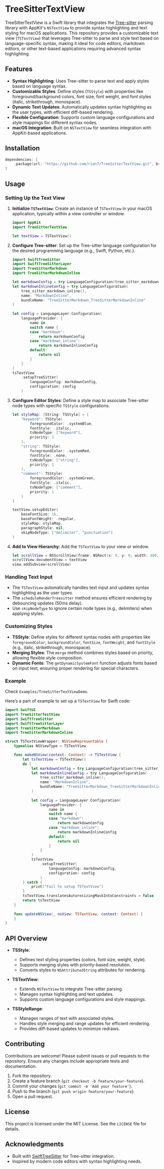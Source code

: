 # TreeSitterTextView

TreeSitterTextView is a Swift library that integrates the [Tree-sitter](https://tree-sitter.github.io/tree-sitter/) parsing library with AppKit's `NSTextView` to provide syntax highlighting and text styling for macOS applications. This repository provides a customizable text view (`TSTextView`) that leverages Tree-sitter to parse and style text based on language-specific syntax, making it ideal for code editors, markdown editors, or other text-based applications requiring advanced syntax highlighting.

## Features

- **Syntax Highlighting**: Uses Tree-sitter to parse text and apply styles based on language syntax.
- **Customizable Styles**: Define styles (`TSStyle`) with properties like foreground/background colors, font size, font weight, and font styles (italic, strikethrough, monospace).
- **Dynamic Text Updates**: Automatically updates syntax highlighting as the user types, with efficient diff-based rendering.
- **Flexible Configuration**: Supports custom language configurations and style mappings for different syntax nodes.
- **macOS Integration**: Built on `NSTextView` for seamless integration with AppKit-based applications.

## Installation

```swift
dependencies: [
    .package(url: "https://github.com/rien7/TreeSitterTextView.git", brance: "main"),
]
```

## Usage

### Setting Up the Text View

1. **Initialize `TSTextView`**:
    Create an instance of `TSTextView` in your macOS application, typically within a view controller or window.

    ```swift
    import AppKit
    import TreeSitterTextView

    let textView = TSTextView()
    ```

2. **Configure Tree-sitter**:
    Set up the Tree-sitter language configuration for the desired programming language (e.g., Swift, Python, etc.).

    ```swift
    import SwiftTreeSitter
    import SwiftTreeSitterLayer
    import TreeSitterMarkdown
    import TreeSitterMarkdownInline

    let markdownConfig = try LanguageConfiguration(tree_sitter_markdown(), name: "Markdown")
    let markdownInlineConfig = try LanguageConfiguration(
        tree_sitter_markdown_inline(),
        name: "MarkdownInline",
        bundleName: "TreeSitterMarkdown_TreeSitterMarkdownInline"
    )
        
    let config = LanguageLayer.Configuration(
        languageProvider: {
            name in
            switch name {
            case "markdown":
                return markdownConfig
            case "markdown_inline":
                return markdownInlineConfig
            default:
                return nil
            }
        }
    )
    tsTextView
        .setupTreeSitter(
            languageConfig: markdownConfig,
            configuration: config
        )
    ```

3. **Configure Editor Styles**:
   Define a style map to associate Tree-sitter node types with specific `TSStyle` configurations.

   ```swift
   let styleMap: [String: TSStyle] = [
       "keyword": TSStyle(
           foregroundColor: .systemBlue,
           fontStyle: .italic,
           tsNodeType: ["keyword"],
           priority: 1
       ),
       "string": TSStyle(
           foregroundColor: .systemRed,
           fontStyle: .none,
           tsNodeType: ["string"],
           priority: 1
       ),
       "comment": TSStyle(
           foregroundColor: .systemGreen,
           fontStyle: .italic,
           tsNodeType: ["comment"],
           priority: 1
       )
   ]

   textView.setupEditor(
       baseFontSize: 16,
       baseFontWeight: .regular,
       styleMap: styleMap,
       paragraphStyle: nil,
       skipNodeType: ["delimiter", "punctuation"]
   )
   ```

4. **Add to View Hierarchy**:
   Add the `TSTextView` to your view or window.

   ```swift
   let scrollView = NSScrollView(frame: NSRect(x: 0, y: 0, width: 400, height: 300))
   scrollView.documentView = textView
   view.addSubview(scrollView)
   ```

### Handling Text Input

- The `TSTextView` automatically handles text input and updates syntax highlighting as the user types.
- The `scheduleRenderTreesitter` method ensures efficient rendering by debouncing updates (50ms delay).
- Use `skipNodeType` to ignore certain node types (e.g., delimiters) when applying styles.

### Customizing Styles

- **TSStyle**: Define styles for different syntax nodes with properties like `foregroundColor`, `backgroundColor`, `fontSize`, `fontWeight`, and `fontStyle` (e.g., italic, strikethrough, monospace).
- **Merging Styles**: The `merge` method combines styles based on priority, allowing flexible style composition.
- **Dynamic Fonts**: The `getDynamicSystemFont` function adjusts fonts based on input text, ensuring proper rendering for special characters.

### Example

Check `Examples/TreeSitterTextViewDemo`.

Here’s a part of example to set up a `TSTextView` for Swift code:

```swift
import SwiftUI
import TreeSitterTextView
import SwiftTreeSitter
import SwiftTreeSitterLayer
import TreeSitterMarkdown
import TreeSitterMarkdownInline

struct TSTextViewWrapper: NSViewRepresentable {
    typealias NSViewType = TSTextView

    func makeNSView(context: Context) -> TSTextView {
        let tsTextView = TSTextView()
        do {
            let markdownConfig = try LanguageConfiguration(tree_sitter_markdown(), name: "Markdown")
            let markdownInlineConfig = try LanguageConfiguration(
                tree_sitter_markdown_inline(),
                name: "MarkdownInline",
                bundleName: "TreeSitterMarkdown_TreeSitterMarkdownInline"
            )
            
            let config = LanguageLayer.Configuration(
                languageProvider: {
                    name in
                    switch name {
                    case "markdown":
                        return markdownConfig
                    case "markdown_inline":
                        return markdownInlineConfig
                    default:
                        return nil
                    }
                }
            )
            tsTextView
                .setupTreeSitter(
                    languageConfig: markdownConfig,
                    configuration: config
                )
        } catch {
            print("Fail to setup TSTextView")
        }
        tsTextView.translatesAutoresizingMaskIntoConstraints = false
        return tsTextView
    }
    
    func updateNSView(_ nsView: TSTextView, context: Context) {
    }
}
```

## API Overview

- **TSStyle**:
  - Defines text styling properties (colors, font size, weight, style).
  - Supports merging styles with priority-based resolution.
  - Converts styles to `NSAttributedString` attributes for rendering.

- **TSTextView**:
  - Extends `NSTextView` to integrate Tree-sitter parsing.
  - Manages syntax highlighting and text updates.
  - Supports custom language configurations and style mappings.

- **TSStyleRange**:
  - Manages ranges of text with associated styles.
  - Handles style merging and range updates for efficient rendering.
  - Provides diff-based updates to minimize redraws.

## Contributing

Contributions are welcome! Please submit issues or pull requests to the repository. Ensure any changes include appropriate tests and documentation.

1. Fork the repository.
2. Create a feature branch (`git checkout -b feature/your-feature`).
3. Commit your changes (`git commit -m 'Add your feature'`).
4. Push to the branch (`git push origin feature/your-feature`).
5. Open a pull request.

## License

This project is licensed under the MIT License. See the `LICENSE` file for details.

## Acknowledgments

- Built with [SwiftTreeSitter](https://github.com/ChimeHQ/SwiftTreeSitter) for Tree-sitter integration.
- Inspired by modern code editors with syntax highlighting needs.

